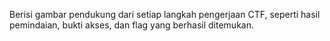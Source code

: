  Berisi gambar pendukung dari setiap langkah pengerjaan CTF, seperti hasil pemindaian, bukti akses, dan flag yang berhasil ditemukan.
